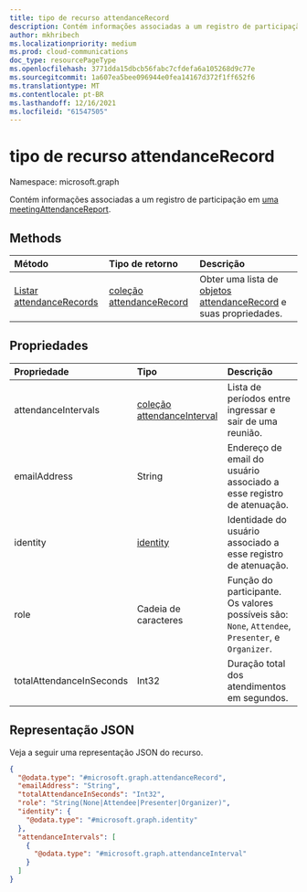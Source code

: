 ```yaml
---
title: tipo de recurso attendanceRecord
description: Contém informações associadas a um registro de participação em uma meetingAttendanceReport.
author: mkhribech
ms.localizationpriority: medium
ms.prod: cloud-communications
doc_type: resourcePageType
ms.openlocfilehash: 3771dda15dbcb56fabc7cfdefa6a105268d9c77e
ms.sourcegitcommit: 1a607ea5bee096944e0fea14167d372f1ff652f6
ms.translationtype: MT
ms.contentlocale: pt-BR
ms.lasthandoff: 12/16/2021
ms.locfileid: "61547505"
---
```

# <a name="attendancerecord-resource-type"></a>tipo de recurso attendanceRecord

Namespace: microsoft.graph

Contém informações associadas a um registro de participação em [uma meetingAttendanceReport](meetingattendancereport.md).

## <a name="methods"></a>Methods

|Método|Tipo de retorno|Descrição|
|:---|:---|:---|
|[Listar attendanceRecords](../api/attendancerecord-list.md)|[coleção attendanceRecord](../resources/attendancerecord.md)|Obter uma lista de [objetos attendanceRecord](../resources/attendancerecord.md) e suas propriedades.|

## <a name="properties"></a>Propriedades

| Propriedade            | Tipo    | Descrição|
|:--------------------|:--------|:-----------|
| attendanceIntervals | [coleção attendanceInterval](attendanceinterval.md) | Lista de períodos entre ingressar e sair de uma reunião. |
| emailAddress | String | Endereço de email do usuário associado a esse registro de atenuação. |
| identity | [identity](identity.md) | Identidade do usuário associado a esse registro de atenuação. |
| role | Cadeia de caracteres | Função do participante. Os valores possíveis são: `None`, `Attendee`, `Presenter`, e `Organizer`.  |
| totalAttendanceInSeconds | Int32 | Duração total dos atendimentos em segundos. |

## <a name="json-representation"></a>Representação JSON

Veja a seguir uma representação JSON do recurso.
<!-- {
  "blockType": "resource",
  "keyProperty": "id",
  "@odata.type": "microsoft.graph.attendanceRecord",
  "baseType": "microsoft.graph.entity",
  "openType": false
}
-->

```json
{
  "@odata.type": "#microsoft.graph.attendanceRecord",
  "emailAddress": "String",
  "totalAttendanceInSeconds": "Int32",
  "role": "String(None|Attendee|Presenter|Organizer)",
  "identity": {
    "@odata.type": "#microsoft.graph.identity"
  },
  "attendanceIntervals": [
    {
      "@odata.type": "#microsoft.graph.attendanceInterval"
    }
  ]
}
```
